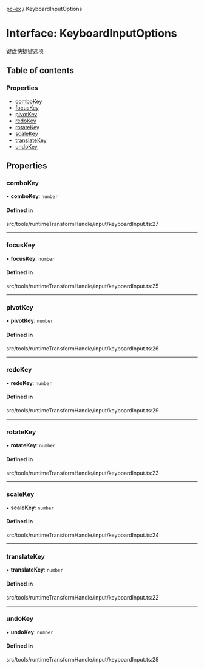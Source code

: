 [pc-ex](https://github.com/TheFBplus/pc-ex/blob/master/docs/md/README.md) / KeyboardInputOptions

# Interface: KeyboardInputOptions

键盘快捷键选项

## Table of contents

### Properties

- [comboKey](https://github.com/TheFBplus/pc-ex/blob/master/docs/md/interfaces/KeyboardInputOptions.md#combokey)
- [focusKey](https://github.com/TheFBplus/pc-ex/blob/master/docs/md/interfaces/KeyboardInputOptions.md#focuskey)
- [pivotKey](https://github.com/TheFBplus/pc-ex/blob/master/docs/md/interfaces/KeyboardInputOptions.md#pivotkey)
- [redoKey](https://github.com/TheFBplus/pc-ex/blob/master/docs/md/interfaces/KeyboardInputOptions.md#redokey)
- [rotateKey](https://github.com/TheFBplus/pc-ex/blob/master/docs/md/interfaces/KeyboardInputOptions.md#rotatekey)
- [scaleKey](https://github.com/TheFBplus/pc-ex/blob/master/docs/md/interfaces/KeyboardInputOptions.md#scalekey)
- [translateKey](https://github.com/TheFBplus/pc-ex/blob/master/docs/md/interfaces/KeyboardInputOptions.md#translatekey)
- [undoKey](https://github.com/TheFBplus/pc-ex/blob/master/docs/md/interfaces/KeyboardInputOptions.md#undokey)

## Properties

### comboKey

• **comboKey**: `number`

#### Defined in

src/tools/runtimeTransformHandle/input/keyboardInput.ts:27

___

### focusKey

• **focusKey**: `number`

#### Defined in

src/tools/runtimeTransformHandle/input/keyboardInput.ts:25

___

### pivotKey

• **pivotKey**: `number`

#### Defined in

src/tools/runtimeTransformHandle/input/keyboardInput.ts:26

___

### redoKey

• **redoKey**: `number`

#### Defined in

src/tools/runtimeTransformHandle/input/keyboardInput.ts:29

___

### rotateKey

• **rotateKey**: `number`

#### Defined in

src/tools/runtimeTransformHandle/input/keyboardInput.ts:23

___

### scaleKey

• **scaleKey**: `number`

#### Defined in

src/tools/runtimeTransformHandle/input/keyboardInput.ts:24

___

### translateKey

• **translateKey**: `number`

#### Defined in

src/tools/runtimeTransformHandle/input/keyboardInput.ts:22

___

### undoKey

• **undoKey**: `number`

#### Defined in

src/tools/runtimeTransformHandle/input/keyboardInput.ts:28
